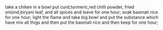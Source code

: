 take a chiken in a bowl put curd,turmeric,red chilli powder, fried oniond,biryani leaf, and all spices and leave for one hour;
soak basmati rice for one hour;
light the flame and take big bowl and put the substance which have mix all thigs and then put the basmati rice and then keep for one hour;